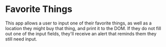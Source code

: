 # Favorite Things

This app allows a user to input one of their favorite things, as well as a location they might buy that thing, and print it to the DOM. If they do not fill out one of the input fields, they'll receive an alert that reminds them they still need input.
